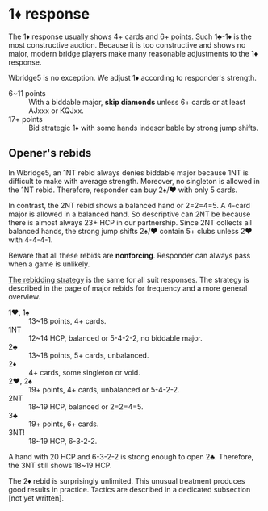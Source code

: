 1♦ response
===========
The 1♦ response usually shows 4+ cards and 6+ points.  Such 1♣-1♦ is the most
constructive auction.  Because it is too constructive and shows no major,
modern bridge players make many reasonable adjustments to the 1♦ response.

Wbridge5 is no exception.  We adjust 1♦ according to responder's strength.

<dl>
  <dt>6~11 points</dt>
  <dd>With a biddable major, <strong>skip diamonds</strong> unless 6+ cards or at least AJxxx or KQJxx.</dd>

  <dt>17+ points</dt>
  <dd>Bid strategic 1♦ with some hands indescribable by strong jump shifts.</dd>
</dl>

Opener's rebids
---------------
In Wbridge5, an 1NT rebid always denies biddable major because 1NT is difficult
to make with average strength.  Moreover, no singleton is allowed in the 1NT
rebid.  Therefore, responder can buy 2♠/♥ with only 5 cards.

In contrast, the 2NT rebid shows a balanced hand or 2=2=4=5.  A 4-card major is
allowed in a balanced hand.  So descriptive can 2NT be because there is almost
always 23+ HCP in our partnership.  Since 2NT collects all balanced hands, the
strong jump shifts 2♠/♥ contain 5+ clubs unless 2♥ with 4-4-4-1.

Beware that all these rebids are **nonforcing**.  Responder can always pass
when a game is unlikely.

[The rebidding strategy][stra] is the same for all suit responses.  The
strategy is described in the page of major rebids for frequency and a more
general overview.

[stra]: ../major/README.md#summary-of-rebidding-strategy

<dl>
  <dt>1♥, 1♠</dt>
  <dd>13~18 points, 4+ cards.</dd>

  <dt>1NT</dt>
  <dd>12~14 HCP, balanced or 5-4-2-2, no biddable major.</dd>

  <dt>2♣</dt>
  <dd>13~18 points, 5+ cards, unbalanced.</dd>

  <dt>2♦</dt>
  <dd>4+ cards, some singleton or void.</dd>

  <dt>2♥, 2♠</dt>
  <dd>19+ points, 4+ cards, unbalanced or 5-4-2-2.</dd>

  <dt>2NT</dt>
  <dd>18~19 HCP, balanced or 2=2=4=5.</dd>

  <dt>3♣</dt>
  <dd>19+ points, 6+ cards.</dd>

  <dt>3NT!</dt>
  <dd>18~19 HCP, 6-3-2-2.</dd>
</dl>

A hand with 20 HCP and 6-3-2-2 is strong enough to open 2♣.  Therefore, the 3NT
still shows 18~19 HCP.

The 2♦ rebid is surprisingly unlimited.  This unusual treatment produces good
results in practice.  Tactics are described in a dedicated subsection [not yet
written].
